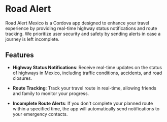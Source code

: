 # Road Alert

Road Alert Mexico is a Cordova app designed to enhance your travel experience by providing real-time highway status notifications and route tracking. We prioritize user security and safety by sending alerts in case a journey is left incomplete.

## Features

- **Highway Status Notifications**: Receive real-time updates on the status of highways in Mexico, including traffic conditions, accidents, and road closures.

- **Route Tracking**: Track your travel route in real-time, allowing friends and family to monitor your progress.

- **Incomplete Route Alerts**: If you don't complete your planned route within a specified time, the app will automatically send notifications to your emergency contacts.
